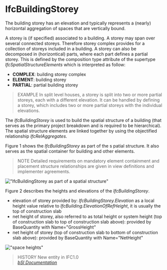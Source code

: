 IfcBuildingStorey
=================
The building storey has an elevation and typically represents a (nearly)
horizontal aggregation of spaces that are vertically bound.  
  
A storey is (if specified) associated to a building. A storey may span over
several connected storeys. Therefore storey complex provides for a collection
of storeys included in a building. A storey can also be decomposed in
(horizontical) parts, where each part defines a partial storey. This is
defined by the composition type attribute of the supertype
_IfcSpatialStructureElements_ which is interpreted as follow:  
  
* **COMPLEX**: building storey complex  
* **ELEMENT**: building storey  
* **PARTIAL**: partial building storey  
  
> EXAMPLE  In split level houses, a storey is split into two or more partial
> storeys, each with a different elevation. It can be handled by defining a
> storey, which includes two or more partial storeys with the individual
> elevations.  
  
The _IfcBuildingStorey_ is used to build the spatial structure of a building
(that serves as the primary project breakdown and is required to be
hierarchical). The spatial structure elements are linked together by using the
objectified relationship _IfcRelAggregates_.  
  
Figure 1 shows the _IfcBuildingStorey_ as part of the s patial structure. It
also serves as the spatial container for building and other elements.  
  
> NOTE  Detailed requirements on mandatory element containment and placement
> structure relationships are given in view definitions and implementer
> agreements.  
  
!["IfcBuildingStorey as part of a spatial
structure"](../figures/ifcbuildingstorey-spatialstructure.png "Figure 1 --
Building storey composition")  
  
Figure 2 describes the heights and elevations of the _IfcBuildingStorey_.  
  
* elevation of storey provided by: _IfcBuildingStorey.Elevation_ as a local height value relative to _IfcBuilding.ElevationOfRefHeight_, it is usually the top of construction slab  
* net height of storey, also referred to as total height or system height (top of construction slab to top of construction slab above): provided by BaseQuantity with Name="GrossHeight"  
* net height of storey (top of construction slab to bottom of construction slab above): provided by BaseQuantity with Name="NetHeight"  
  
!["space heights"](../figures/ifcbuildingstorey_heights.png "Figure 2 --
Building storey elevations")  
  
> HISTORY  New entity in IFC1.0  
[ _bSI
Documentation_](https://standards.buildingsmart.org/IFC/DEV/IFC4_2/FINAL/HTML/schema/ifcproductextension/lexical/ifcbuildingstorey.htm)


